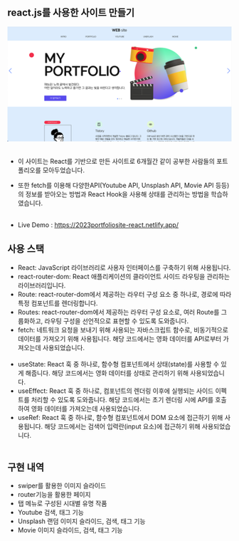## react.js를 사용한 사이트 만들기

<img src="https://raw.githubusercontent.com/kebab000/site2023-react/main/src/assets/images/intro/p01.png" />
<br><br>
 
- 이 사이트는 React를 기반으로 만든 사이트로 6개월간 같이 공부한 사람들의 포트폴리오를 모아두었습니다.
- 또한 fetch를 이용해 다양한API(Youtube API, Unsplash API, Movie API 등등)의 정보를 받아오는 방법과 React Hook을 사용해 상태를 관리하는 방법을 학습하였습니다.
<br><br>

- Live Demo : https://2023portfoliosite-react.netlify.app/

## 사용 스택 
- React: JavaScript 라이브러리로 사용자 인터페이스를 구축하기 위해 사용됩니다.
- react-router-dom: React 애플리케이션의 클라이언트 사이드 라우팅을 관리하는 라이브러리입니다.
- Route: react-router-dom에서 제공하는 라우터 구성 요소 중 하나로, 경로에 따라 특정 컴포넌트를 렌더링합니다.
- Routes: react-router-dom에서 제공하는 라우터 구성 요소로, 여러 Route를 그룹화하고, 라우팅 구성을 선언적으로 표현할 수 있도록 도와줍니다.
- fetch: 네트워크 요청을 보내기 위해 사용되는 자바스크립트 함수로, 비동기적으로 데이터를 가져오기 위해 사용됩니다. 해당 코드에서는 영화 데이터를 API로부터 가져오는데 사용되었습니다.
<br><br>
- useState: React 훅 중 하나로, 함수형 컴포넌트에서 상태(state)를 사용할 수 있게 해줍니다. 해당 코드에서는 영화 데이터를 상태로 관리하기 위해 사용되었습니다.
- useEffect: React 훅 중 하나로, 컴포넌트의 렌더링 이후에 실행되는 사이드 이펙트를 처리할 수 있도록 도와줍니다. 해당 코드에서는 초기 렌더링 시에 API를 호출하여 영화 데이터를 가져오는데 사용되었습니다.
- useRef: React 훅 중 하나로, 함수형 컴포넌트에서 DOM 요소에 접근하기 위해 사용됩니다. 해당 코드에서는 검색어 입력란(input 요소)에 접근하기 위해 사용되었습니다.
<br><br>

## 구현 내역

- swiper를 활용한 이미지 슬라이드
- router기능을 활용한 페이지
- 탭 메뉴로 구성된 시대별 유명 작품
- Youtube 검색, 태그 기능
- Unsplash 랜덤 이미지 슬라이드, 검색, 태그 기능
- Movie 이미지 슬라이드, 검색, 태그 기능
<br>